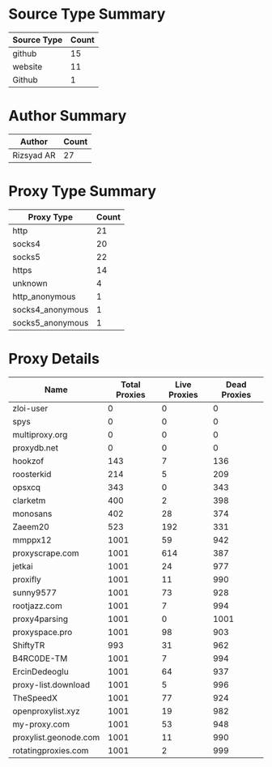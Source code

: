# Source Type Summary

| Source Type | Count |
|-------------|-------|
| github | 15 |
| website | 11 |
| Github | 1 |


# Author Summary

| Author | Count |
|--------|-------|
| Rizsyad AR | 27 |


# Proxy Type Summary

| Proxy Type | Count |
|------------|-------|
| http | 21 |
| socks4 | 20 |
| socks5 | 22 |
| https | 14 |
| unknown | 4 |
| http_anonymous | 1 |
| socks4_anonymous | 1 |
| socks5_anonymous | 1 |


# Proxy Details

| Name | Total Proxies | Live Proxies | Dead Proxies |
|------|---------------|--------------|---------------|
| zloi-user | 0 | 0 | 0 |
| spys | 0 | 0 | 0 |
| multiproxy.org | 0 | 0 | 0 |
| proxydb.net | 0 | 0 | 0 |
| hookzof | 143 | 7 | 136 |
| roosterkid | 214 | 5 | 209 |
| opsxcq | 343 | 0 | 343 |
| clarketm | 400 | 2 | 398 |
| monosans | 402 | 28 | 374 |
| Zaeem20 | 523 | 192 | 331 |
| mmppx12 | 1001 | 59 | 942 |
| proxyscrape.com | 1001 | 614 | 387 |
| jetkai | 1001 | 24 | 977 |
| proxifly | 1001 | 11 | 990 |
| sunny9577 | 1001 | 73 | 928 |
| rootjazz.com | 1001 | 7 | 994 |
| proxy4parsing | 1001 | 0 | 1001 |
| proxyspace.pro | 1001 | 98 | 903 |
| ShiftyTR | 993 | 31 | 962 |
| B4RC0DE-TM | 1001 | 7 | 994 |
| ErcinDedeoglu | 1001 | 64 | 937 |
| proxy-list.download | 1001 | 5 | 996 |
| TheSpeedX | 1001 | 77 | 924 |
| openproxylist.xyz | 1001 | 19 | 982 |
| my-proxy.com | 1001 | 53 | 948 |
| proxylist.geonode.com | 1001 | 11 | 990 |
| rotatingproxies.com | 1001 | 2 | 999 |
